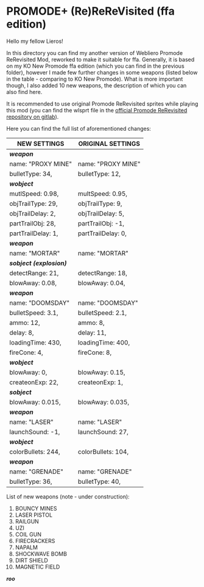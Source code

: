 # PROMODE+ (Re)ReReVisited (ffa edition)

Hello my fellow Lieros!

In this directory you can find my another version of Webliero Promode ReRevisited Mod, reworked to make it suitable for ffa. Generally, it is based on my KO New Promode ffa edition (which you can find in the previous folder), however I made few further changes in some weapons (listed below in the table - comparing to KO New Promode). What is more important though, I also added 10 new weapons, the description of which you can also find here.

It is recommended to use original Promode ReRevisited sprites while playing this mod (you can find the wlsprt file in the [official Promode ReRevisited repository on gitlab](https://gitlab.com/webliero/webliero-mods/-/tree/master/Jerac/ReRevisited)).

Here you can find the full list of aforementioned changes:


|  NEW SETTINGS         |      ORIGINAL SETTINGS
|---------------------- | ------------------------
|***weapon***           
|name: "PROXY MINE"     |    name: "PROXY MINE"
|bulletType: 34,        |    bulletType: 12,
|***wobject***
|mutlSpeed: 0.98,       |    multSpeed: 0.95,
|objTrailType: 29,      |    objTrailType: 9,
|objTrailDelay: 2,      |    objTrailDelay: 5,
|partTrailObj: 28,      |    partTrailObj: -1,
|partTrailDelay: 1,     |    partTrailDelay: 0,
|***weapon***
|name: "MORTAR"         |    name: "MORTAR"
|***sobject (explosion)***
|detectRange: 21,       |    detectRange: 18,
|blowAway: 0.08,        |    blowAway: 0.04,
|***weapon***
|name: "DOOMSDAY"       |    name: "DOOMSDAY"
|bulletSpeed: 3.1,      |    bulletSpeed: 2.1,
|ammo: 12,              |    ammo: 8,
|delay: 8,              |    delay: 11,
|loadingTime: 430,      |    loadingTime: 400,
|fireCone: 4,           |    fireCone: 8,
|***wobject***
|blowAway: 0,           |   blowAway: 0.15,
|createonExp: 22,       |   createonExp: 1,
|***sobject***
|blowAway: 0.015,       |   blowAway: 0.035,
|***weapon***
|name: "LASER"          |    name: "LASER"
|launchSound: -1,       |    launchSound: 27,
|***wobject***
|colorBullets: 244,     |    colorBullets: 104,
|***weapon***
|name: "GRENADE"        |    name: "GRENADE"
|bulletType: 36,        |    bulletType: 40,

List of new weapons (note - under construction):

1. BOUNCY MINES
2. LASER PISTOL
3. RAILGUN
4. UZI
5. COIL GUN
6. FIRECRACKERS
7. NAPALM
8. SHOCKWAVE BOMB
9. DIRT SHIELD
10. MAGNETIC FIELD

***roo***
